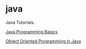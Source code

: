 # java
Java Tutorials: <p>
<a href="https://www.udacity.com/course/java-programming-basics--ud282">Java Programming Basics</a> <p>
<a href="https://www.udacity.com/course/object-oriented-programming-in-java--ud283">Object Oriented Programming in Java</a>
